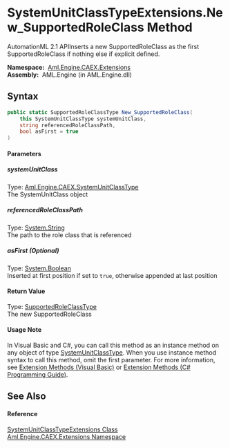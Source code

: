 SystemUnitClassTypeExtensions.New_SupportedRoleClass Method
===========================================================
AutomationML 2.1 APIInserts a new SupportedRoleClass as the first SupportedRoleClass if nothing else if explicit defined.

  **Namespace:**  [Aml.Engine.CAEX.Extensions][1]  
  **Assembly:**  AML.Engine (in AML.Engine.dll)

Syntax
------

```csharp
public static SupportedRoleClassType New_SupportedRoleClass(
	this SystemUnitClassType systemUnitClass,
	string referencedRoleClassPath,
	bool asFirst = true
)
```

#### Parameters

##### *systemUnitClass*
Type: [Aml.Engine.CAEX.SystemUnitClassType][2]  
The SystemUnitClass object

##### *referencedRoleClassPath*
Type: [System.String][3]  
The path to the role class that is referenced

##### *asFirst* (Optional)
Type: [System.Boolean][4]  
Inserted at first position if set to `true`, otherwise appended at last position

#### Return Value
Type: [SupportedRoleClassType][5]  
The new SupportedRoleClass
#### Usage Note
In Visual Basic and C#, you can call this method as an instance method on any object of type [SystemUnitClassType][2]. When you use instance method syntax to call this method, omit the first parameter. For more information, see [Extension Methods (Visual Basic)][6] or [Extension Methods (C# Programming Guide)][7].

See Also
--------

#### Reference
[SystemUnitClassTypeExtensions Class][8]  
[Aml.Engine.CAEX.Extensions Namespace][1]  

[1]: ../README.md
[2]: ../../Aml.Engine.CAEX/SystemUnitClassType/README.md
[3]: https://docs.microsoft.com/dotnet/api/system.string
[4]: https://docs.microsoft.com/dotnet/api/system.boolean
[5]: ../../Aml.Engine.CAEX/SupportedRoleClassType/README.md
[6]: https://docs.microsoft.com/dotnet/visual-basic/programming-guide/language-features/procedures/extension-methods
[7]: https://docs.microsoft.com/dotnet/csharp/programming-guide/classes-and-structs/extension-methods
[8]: README.md
[9]: https://www.automationml.org
[10]: ../../icons/logoShade.png